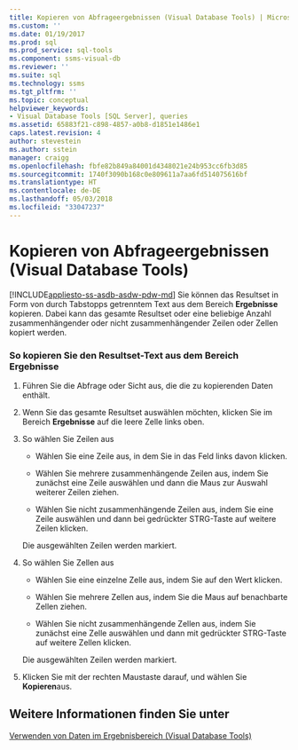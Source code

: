 ```yaml
---
title: Kopieren von Abfrageergebnissen (Visual Database Tools) | Microsoft-Dokumentation
ms.custom: ''
ms.date: 01/19/2017
ms.prod: sql
ms.prod_service: sql-tools
ms.component: ssms-visual-db
ms.reviewer: ''
ms.suite: sql
ms.technology: ssms
ms.tgt_pltfrm: ''
ms.topic: conceptual
helpviewer_keywords:
- Visual Database Tools [SQL Server], queries
ms.assetid: 65883f21-c898-4857-a0b8-d1851e1486e1
caps.latest.revision: 4
author: stevestein
ms.author: sstein
manager: craigg
ms.openlocfilehash: fbfe82b849a84001d4348021e24b953cc6fb3d85
ms.sourcegitcommit: 1740f3090b168c0e809611a7aa6fd514075616bf
ms.translationtype: HT
ms.contentlocale: de-DE
ms.lasthandoff: 05/03/2018
ms.locfileid: "33047237"
---
```

# <a name="copy-query-results-visual-database-tools"></a>Kopieren von Abfrageergebnissen (Visual Database Tools)
[!INCLUDE[appliesto-ss-asdb-asdw-pdw-md](../../includes/appliesto-ss-asdb-asdw-pdw-md.md)]
Sie können das Resultset in Form von durch Tabstopps getrenntem Text aus dem Bereich **Ergebnisse** kopieren. Dabei kann das gesamte Resultset oder eine beliebige Anzahl zusammenhängender oder nicht zusammenhängender Zeilen oder Zellen kopiert werden.  
  
### <a name="to-copy-result-set-text-from-the-results-pane"></a>So kopieren Sie den Resultset-Text aus dem Bereich Ergebnisse  
  
1.  Führen Sie die Abfrage oder Sicht aus, die die zu kopierenden Daten enthält.  
  
2.  Wenn Sie das gesamte Resultset auswählen möchten, klicken Sie im Bereich **Ergebnisse** auf die leere Zelle links oben.  
  
3.  So wählen Sie Zeilen aus  
  
    -   Wählen Sie eine Zeile aus, in dem Sie in das Feld links davon klicken.  
  
    -   Wählen Sie mehrere zusammenhängende Zeilen aus, indem Sie zunächst eine Zeile auswählen und dann die Maus zur Auswahl weiterer Zeilen ziehen.  
  
    -   Wählen Sie nicht zusammenhängende Zeilen aus, indem Sie eine Zeile auswählen und dann bei gedrückter STRG-Taste auf weitere Zeilen klicken.  
  
    Die ausgewählten Zeilen werden markiert.  
  
4.  So wählen Sie Zellen aus  
  
    -   Wählen Sie eine einzelne Zelle aus, indem Sie auf den Wert klicken.  
  
    -   Wählen Sie mehrere Zellen aus, indem Sie die Maus auf benachbarte Zellen ziehen.  
  
    -   Wählen Sie nicht zusammenhängende Zellen aus, indem Sie zunächst eine Zelle auswählen und dann mit gedrückter STRG-Taste auf weitere Zellen klicken.  
  
    Die ausgewählten Zeilen werden markiert.  
  
5.  Klicken Sie mit der rechten Maustaste darauf, und wählen Sie **Kopieren**aus.  
  
## <a name="see-also"></a>Weitere Informationen finden Sie unter  
[Verwenden von Daten im Ergebnisbereich &#40;Visual Database Tools&#41;](../../ssms/visual-db-tools/work-with-data-in-the-results-pane-visual-database-tools.md)  
  
